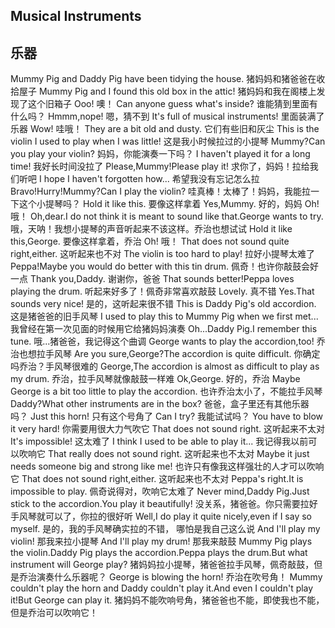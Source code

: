 ## Musical Instruments
## 乐器

Mummy Pig and Daddy Pig have been tidying the house.
猪妈妈和猪爸爸在收拾屋子
Mummy Pig and I found this old box in the attic!
猪妈妈和我在阁楼上发现了这个旧箱子
Ooo!
噢！
Can anyone guess what's inside?
谁能猜到里面有什么吗？
Hmmm,nope!
嗯，猜不到
It's full of musical instruments!
里面装满了乐器
Wow!
哇哦！
They are a bit old and dusty.
它们有些旧和灰尘
This is the violin I used to play when I was little!
这是我小时候拉过的小提琴
Mummy?Can you play your violin?
妈妈，你能演奏一下吗？
I haven't played it for a long time!
我好长时间没拉了
Please,Mummy!Please play it!
求你了，妈妈！拉给我们听吧
I hope I haven't forgotten how...
希望我没有忘记怎么拉
Bravo!Hurry!Mummy?Can I play the violin?
哇真棒！太棒了！妈妈，我能拉一下这个小提琴吗？
Hold it like this.
要像这样拿着
Yes,Mummy.
好的，妈妈
Oh!
哦！
Oh,dear.I do not think it is meant to sound like that.George wants to try.
哦，天呐！我想小提琴的声音听起来不该这样。乔治也想试试
Hold it like this,George.
要像这样拿着，乔治
Oh!
哦！
That does not sound quite right,either.
这听起来也不对
The violin is too hard to play!
拉好小提琴太难了
Peppa!Maybe you would do better with this tin drum.
佩奇！也许你敲鼓会好一点
Thank you,Daddy.
谢谢你，爸爸
That sounds better!Peppa loves playing the drum.
听起来好多了！佩奇非常喜欢敲鼓
Lovely.
真不错
Yes.That sounds very nice!
是的，这听起来很不错
This is Daddy Pig's old accordion.
这是猪爸爸的旧手风琴
I used to play this to Mummy Pig when we first met...
我曾经在第一次见面的时候用它给猪妈妈演奏
Oh...Daddy Pig.I remember this tune.
哦...猪爸爸，我记得这个曲调
George wants to play the accordion,too!
乔治也想拉手风琴
Are you sure,George?The accordion is quite difficult.
你确定吗乔治？手风琴很难的
George,The accordion is almost as difficult to play as my drum.
乔治，拉手风琴就像敲鼓一样难
Ok,George.
好的，乔治
Maybe George is a bit too little to play the accordion.
也许乔治太小了，不能拉手风琴
Daddy?What other instruments are in the box?
爸爸，盒子里还有其他乐器吗？
Just this horn!
只有这个号角了
Can I try?
我能试试吗？
You have to blow it very hard!
你需要用很大力气吹它
That does not sound right.
这听起来不太对
It's impossible!
这太难了
I think I used to be able to play it...
我记得我以前可以吹响它
That really does not sound right.
这听起来也不太对
Maybe it just needs someone big and strong like me!
也许只有像我这样强壮的人才可以吹响它
That does not sound right,either.
这听起来也不太对
Peppa's right.It is impossible to play.
佩奇说得对，吹响它太难了
Never mind,Daddy Pig.Just stick to the accordion.You play it beautifully!
没关系，猪爸爸。你只需要拉好手风琴就可以了，你拉的很好听
Well,I do play it quite nicely,even if I say so myself.
是的，我的手风琴确实拉的不错， 哪怕是我自己这么说
And I'll play my violin!
那我来拉小提琴
And I'll play my drum!
那我来敲鼓
Mummy Pig plays the violin.Daddy Pig plays the accordion.Peppa plays the drum.But what instrument will George play?
猪妈妈拉小提琴，猪爸爸拉手风琴，佩奇敲鼓，但是乔治演奏什么乐器呢？
George is blowing the horn!
乔治在吹号角！
Mummy couldn't play the horn and Daddy couldn't play it.And even I couldn't play it!But George can play it.
猪妈妈不能吹响号角，猪爸爸也不能，即使我也不能，但是乔治可以吹响它！
